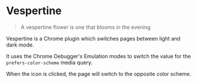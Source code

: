 # Vespertine

> A vespertine flower is one that blooms in the evening

Vespertine is a Chrome plugin which switches pages between light and dark mode.

It uses the Chrome Debugger's Emulation modes to switch the value for the `prefers-color-scheme` media query.

When the icon is clicked, the page will switch to the opposite color scheme.